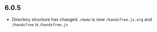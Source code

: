 ## 6.0.5

- Directory structure has changed. `/demo` is now `/handsfree.js.org` and `/handsfree` is `/handsfree.js`
